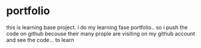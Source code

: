 # portfolio
this is learning base project. i do my learning fase portfolio.. so i push the code on github becouse their many prople are visiting on my github account and see the code... to learn  
